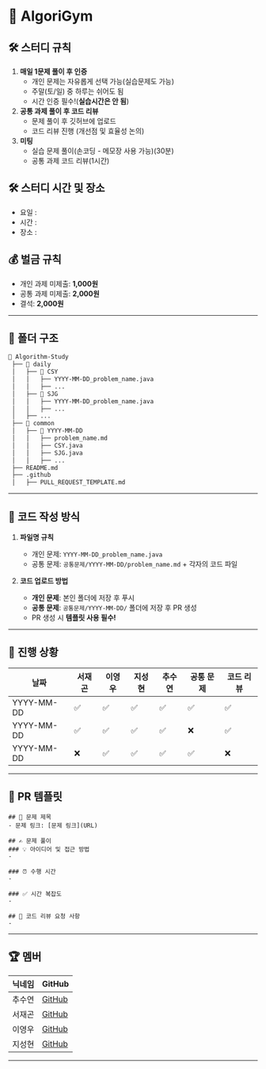 # 📌 AlgoriGym

## 🛠️ 스터디 규칙
1. **매일 1문제 풀이 후 인증**
   - 개인 문제는 자유롭게 선택 가능(실습문제도 가능)
   - 주말(토/일) 중 하루는 쉬어도 됨
   - 시간 인증 필수!(**실습시간은 안 됨**)
2. **공통 과제 풀이 후 코드 리뷰**
   - 문제 풀이 후 깃허브에 업로드
   - 코드 리뷰 진행 (개선점 및 효율성 논의)
3. **미팅**
   - 실습 문제 풀이(손코딩 - 메모장 사용 가능)(30분)
   - 공통 과제 코드 리뷰(1시간)
     
## 🛠️ 스터디 시간 및 장소
- 요일 :
- 시간 :
- 장소 :

## 💰 벌금 규칙
- 개인 과제 미제출: **1,000원**
- 공통 과제 미제출: **2,000원**
- 결석: **2,000원**

---

## 📁 폴더 구조
```bash
📂 Algorithm-Study
 ├── 📂 daily
 │   ├── 📂 CSY
 │   │   ├── YYYY-MM-DD_problem_name.java
 │   │   ├── ...
 │   ├── 📂 SJG
 │   │   ├── YYYY-MM-DD_problem_name.java
 │   │   ├── ...
 │   ├── ...
 ├── 📂 common
 │   ├── 📂 YYYY-MM-DD
 │   │   ├── problem_name.md
 │   │   ├── CSY.java
 │   │   ├── SJG.java
 │   │   ├── ...
 ├── README.md
 ├── .github
 │   ├── PULL_REQUEST_TEMPLATE.md
```

---

## 📝 코드 작성 방식
1. **파일명 규칙**  
   - 개인 문제: `YYYY-MM-DD_problem_name.java`
   - 공통 문제: `공통문제/YYYY-MM-DD/problem_name.md` + 각자의 코드 파일

2. **코드 업로드 방법**  
   - **개인 문제**: 본인 폴더에 저장 후 푸시  
   - **공통 문제**: `공통문제/YYYY-MM-DD/` 폴더에 저장 후 PR 생성  
   - PR 생성 시 **템플릿 사용 필수!**  

---

## 🎯 진행 상황
| 날짜 | 서재곤 | 이영우 | 지성현 | 추수연 | 공통 문제 | 코드 리뷰 |
|------|------|------|------|------|----------|----------|
| YYYY-MM-DD | ✅ | ✅ | ✅ | ✅ | ✅ | ✅ |
| YYYY-MM-DD | ✅ | ✅ | ✅ | ✅ | ❌ | ✅ |
| YYYY-MM-DD | ❌ | ✅ | ✅ | ✅ | ✅ | ❌ |

---

## 📌 PR 템플릿

```
## 📌 문제 제목
- 문제 링크: [문제 링크](URL)

## ✍️ 문제 풀이
### 💡 아이디어 및 접근 방법
-

### ⏰ 수행 시간
-

### ✅ 시간 복잡도
-

## 💬 코드 리뷰 요청 사항
-
```
---

## 🏆 멤버
| 닉네임 | GitHub |
|--------|--------|
| 추수연 | [GitHub](https://github.com/CHUSUEYEON) |
| 서재곤 | [GitHub](https://github.com/user2) |
| 이영우 | [GitHub](https://github.com/user2) |
| 지성현 | [GitHub](https://github.com/user2) |

---

